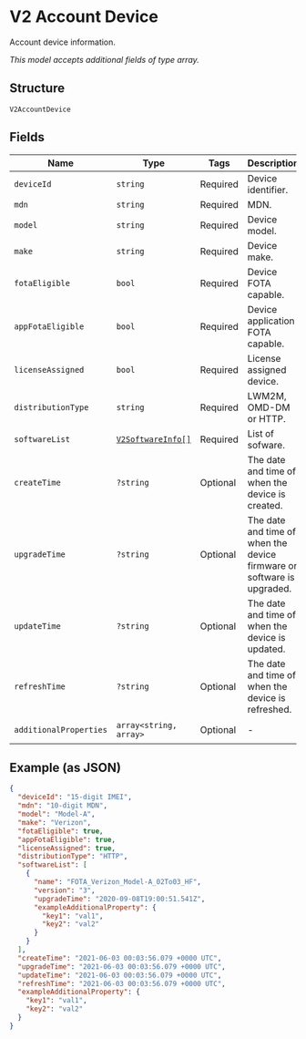 
# V2 Account Device

Account device information.

*This model accepts additional fields of type array.*

## Structure

`V2AccountDevice`

## Fields

| Name | Type | Tags | Description | Getter | Setter |
|  --- | --- | --- | --- | --- | --- |
| `deviceId` | `string` | Required | Device identifier. | getDeviceId(): string | setDeviceId(string deviceId): void |
| `mdn` | `string` | Required | MDN. | getMdn(): string | setMdn(string mdn): void |
| `model` | `string` | Required | Device model. | getModel(): string | setModel(string model): void |
| `make` | `string` | Required | Device make. | getMake(): string | setMake(string make): void |
| `fotaEligible` | `bool` | Required | Device FOTA capable. | getFotaEligible(): bool | setFotaEligible(bool fotaEligible): void |
| `appFotaEligible` | `bool` | Required | Device application FOTA capable. | getAppFotaEligible(): bool | setAppFotaEligible(bool appFotaEligible): void |
| `licenseAssigned` | `bool` | Required | License assigned device. | getLicenseAssigned(): bool | setLicenseAssigned(bool licenseAssigned): void |
| `distributionType` | `string` | Required | LWM2M, OMD-DM or HTTP. | getDistributionType(): string | setDistributionType(string distributionType): void |
| `softwareList` | [`V2SoftwareInfo[]`](../../doc/models/v2-software-info.md) | Required | List of sofware. | getSoftwareList(): array | setSoftwareList(array softwareList): void |
| `createTime` | `?string` | Optional | The date and time of when the device is created. | getCreateTime(): ?string | setCreateTime(?string createTime): void |
| `upgradeTime` | `?string` | Optional | The date and time of when the device firmware or software is upgraded. | getUpgradeTime(): ?string | setUpgradeTime(?string upgradeTime): void |
| `updateTime` | `?string` | Optional | The date and time of when the device is updated. | getUpdateTime(): ?string | setUpdateTime(?string updateTime): void |
| `refreshTime` | `?string` | Optional | The date and time of when the device is refreshed. | getRefreshTime(): ?string | setRefreshTime(?string refreshTime): void |
| `additionalProperties` | `array<string, array>` | Optional | - | findAdditionalProperty(string key): array | additionalProperty(string key, array value): void |

## Example (as JSON)

```json
{
  "deviceId": "15-digit IMEI",
  "mdn": "10-digit MDN",
  "model": "Model-A",
  "make": "Verizon",
  "fotaEligible": true,
  "appFotaEligible": true,
  "licenseAssigned": true,
  "distributionType": "HTTP",
  "softwareList": [
    {
      "name": "FOTA_Verizon_Model-A_02To03_HF",
      "version": "3",
      "upgradeTime": "2020-09-08T19:00:51.541Z",
      "exampleAdditionalProperty": {
        "key1": "val1",
        "key2": "val2"
      }
    }
  ],
  "createTime": "2021-06-03 00:03:56.079 +0000 UTC",
  "upgradeTime": "2021-06-03 00:03:56.079 +0000 UTC",
  "updateTime": "2021-06-03 00:03:56.079 +0000 UTC",
  "refreshTime": "2021-06-03 00:03:56.079 +0000 UTC",
  "exampleAdditionalProperty": {
    "key1": "val1",
    "key2": "val2"
  }
}
```

